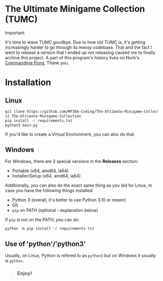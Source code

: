 # The Ultimate Minigame Collection (TUMC)
> [!IMPORTANT]
> It's time to wave TUMC goodbye. Due to how old TUMC is, it's getting increasingly harder to go through its messy codebase. That and the fact I went to release a version that I ended up not releasing caused me to finally archive this project. A part of this program's history lives on Norb's [Commandline Pong](https://GitHub.com/norbcodes/Commandline-Pong). Thank you.

# Installation

## Linux
```bash
git clone https://github.com/MF366-Coding/The-Ultimate-Minigame-Collection.git
cd The-Ultimate-Minigame-Collection
pip install -r requirements.txt
python3 main.py
```
If you'd like to create a Virtual Environment, you can also do that.

## Windows
For Windows, there are 2 special versions in the **Releases** section:
- Portable (x64, amd64, ia64)
- Installer/Setup (x64, amd64, ia64)

Additionally, you can also do the exact same thing as you did for Linux, in case you have the following things installed:
- Python 3 (overall, it's better to use Python 3.10 or newer)
- Git
- `pip` on PATH (optional - explanation below)

If `pip` is not on the PATH, you can do:
```powershell
python -m pip install -r requirements.txt
```

## Use of 'python'/'python3'
Usually, on Linux, Python is refered to as `python3` but on Windows it usually is `python`.

> ### Enjoy!
